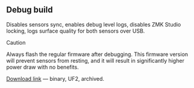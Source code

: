 ## Debug build

Disables sensors sync, enables debug level logs, disables ZMK Studio locking, logs surface quality for both sensors over USB.

> [!CAUTION]
> Always flash the regular firmware after debugging.
> This firmware version will prevent sensors from resting,
> and it will result in significantly higher power draw with no benefits.

[Download link](https://nightly.link/efogtech/endgame-trackball-config/workflows/build/debug/firmware.zip) — binary, UF2, archived.
